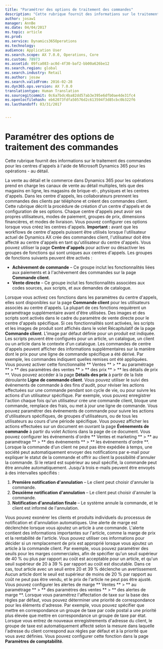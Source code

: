 ```yaml
---
title: "Paramétrer des options de traitement des commandes"
description: "Cette rubrique fournit des informations sur le traitement des commandes pour les centres d&quot;appels à l&quot;aide de Microsoft Dynamics 365 pour les opérations - au détail."
author: josaw1
manager: AnnBe
ms.date: 04/04/2017
ms.topic: article
ms.prod: 
ms.service: Dynamics365Operations
ms.technology: 
audience: Application User
ms.search.scope: AX 7.0.0, Operations, Core
ms.custom: 78973
ms.assetid: 09fca083-ac0d-4f30-baf2-bb00a626be12
ms.search.region: global
ms.search.industry: Retail
ms.author: josaw
ms.search.validFrom: 2016-02-28
ms.dyn365.ops.version: AX 7.0.0
translationtype: Human Translation
ms.sourcegitcommit: 0c6a7bdc4ba82dd57ab3e395e6dfb0ae4de31fc4
ms.openlocfilehash: eb62073fdfa50576d2c613594f3d85cbc0b322f6
ms.lasthandoff: 03/31/2017


---
```


# <a name="set-up-order-processing-options"></a>Paramétrer des options de traitement des commandes

Cette rubrique fournit des informations sur le traitement des commandes pour les centres d'appels à l'aide de Microsoft Dynamics 365 pour les opérations - au détail. 

La vente au détail et le commerce dans Dynamics 365 pour les opérations prend en charge les canaux de vente au détail multiples, tels que des magasins en ligne, les magasins de brique-et-, physiques et les centres d'appels. Dans les centre d'appels, les collaborateurs prennent les commandes des clients par téléphone et créent des commandes client. Cette rubrique décrit la procédure de création d'un centre d'appels et de configuration de ses options. Chaque centre d'appels peut avoir ses propres utilisateurs, modes de paiement, groupes de prix, dimensions financières, et modes de livraison. Vous pouvez configurer ces options lorsque vous créez les centres d'appels. **Important :** avant que les workflows de centre d'appels puissent être utilisés lorsque l'utilisateur actuel de Dynamics AX crée des commandes client, l'utilisateur doit être affecté au centre d'appels en tant qu'utilisateur du centre d'appels. Vous pouvez utiliser la page **Centre d'appels** pour activer ou désactiver les groupes de fonctions qui sont uniques aux centres d'appels. Les groupes de fonctions suivants peuvent être activés :

-   **Achèvement de commande** – Ce groupe inclut les fonctionnalités liées aux paiements et à l'achèvement des commandes sur la page **Commande client**.
-   **Vente directe** – Ce groupe inclut les fonctionnalités associées aux codes sources, aux scripts, et aux demandes de catalogue.

Lorsque vous activez ces fonctions dans les paramètres du centre d'appels, elles sont disponibles sur la page **Commande client** pour les utilisateurs associés au centre d'appels. La plupart de ces fonctions requièrent un paramétrage supplémentaire avant d'être utilisées. Des images et des scripts sont activés dans le cadre du paramètre de vente directe pour le centre d'appels spécifique. Si ces fonctionnalités sont activées, les scripts et les images de produit sont affichés dans le volet Récapitulatif de la page **Commande client**. L'image par défaut définie pour un produit est indiquée. Les scripts peuvent être configurés pour un article, un catalogue, un client ou un article dans le contexte d'un catalogue. Les commandes de centre d'appels peuvent afficher des informations supplémentaires sur la manière dont le prix pour une ligne de commande spécifique a été dérivé. Par exemple, les commandes indiquent quelles remises ont été appliquées. Vous pouvez activer cette fonctionnalité ** Ventes ** &gt; ** au paramétrage ** &gt; ** des paramètres des ventes ** &gt; ** des prix ** &gt; ** les détails de prix **. Vous pouvez accéder à la page **Détails des prix** à partir de la liste déroulante **Ligne de commande client**. Vous pouvez utiliser le suivi des événements de commande à des fins d'audit, pour réviser les actions effectuées sur une commande pendant son cycle de vie, ou pour suivre les actions d'un utilisateur spécifique. Par exemple, vous pouvez enregistrer l'action chaque fois qu'un utilisateur crée une commande client, bloque une commande, remplace des frais, ou met à jour une ligne de commande. Vous pouvez paramétrer des événements de commande pour suivre les actions d'utilisateurs spécifiques, de groupes d'utilisateurs, ou de tous les utilisateurs au cours d'une période spécifique. Vous pouvez afficher les actions effectuées sur un document en ouvrant la page **Événements de commande** à partir du volet Actions dans la page de ce document. Vous pouvez configurer les événements d'ordre ** Ventes et marketing ** &gt; ** au paramétrage ** &gt; ** des événements ** &gt; ** les événements d'ordre **. Lorsque la commande d'un client ne peut pas être expédiée à temps, une société peut automatiquement envoyer des notifications par e-mail pour expliquer le statut de la commande et offrir au client la possibilité d'annuler la commande. Si le retard est supérieur au seuil spécifié, la commande peut être annulée automatiquement. Jusqu'à trois e-mails peuvent être envoyés à des intervalles spécifiés :

1.  **Première notification d'annulation** – Le client peut choisir d'annuler la commande.
2.  **Deuxième notification d'annulation** – Le client peut choisir d'annuler la commande.
3.  **Notification d'annulation finale** – Le système annule la commande, et le client est informé de l'annulation.

Vous pouvez exonérer les clients et produits individuels du processus de notification et d'annulation automatiques. Une alerte de marge est déclenchée lorsque vous ajoutez un article à une commande. L'alerte contient des informations importantes sur l'article, comme la marge de prix et la rentabilité de l'article. Vous pouvez utiliser ces informations pour décider si un remplacement de prix est approprié lorsque vous ajoutez un article à la commande client. Par exemple, vous pouvez paramétrer des seuils pour les marges commerciales, afin de spécifier qu'un seuil supérieur de 40 % ou plus par rapport au coût est acceptable pour un article, et qu'un seuil supérieur de 20 à 39 % par rapport au coût est discutable. Dans ce cas, tout article avec un seuil entre 20 et 39 % déclenche un avertissement. Aucun article dont le seuil est supérieur de moins de 20 % par rapport au coût ne peut pas être vendu, et le prix de l'article ne peut pas être ajusté. Vous pouvez configurer les alertes de marge ** Ventes ** &gt; ** au paramétrage ** &gt; ** des paramètres des ventes ** &gt; ** des alertes de marge **. Lorsque vous paramétrez l'affectation de taxe sur la base des règles par défaut, vous pouvez déterminer une priorité de correspondance pour les éléments d'adresse. Par exemple, vous pouvez spécifier que mettre en correspondance un groupe de taxe par code postal a une priorité plus élevée que mettre en correspondance un groupe de taxe par état. Lorsque vous entrez de nouveaux enregistrements d'adresse du client, le groupe de taxe est automatiquement affecté selon la mesure dans laquelle l'adresse du client correspond aux règles par défaut et à la priorité que vous avez définies. Vous pouvez configurer cette fonction dans la page **Paramètres de comptabilité**.


